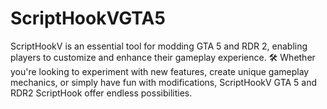 # ScriptHookVGTA5
ScriptHookV is an essential tool for modding GTA 5 and RDR 2, enabling players to customize and enhance their gameplay experience. 🛠 Whether you're looking to experiment with new features, create unique gameplay mechanics, or simply have fun with modifications, ScriptHookV GTA 5 and RDR2 ScriptHook offer endless possibilities.
